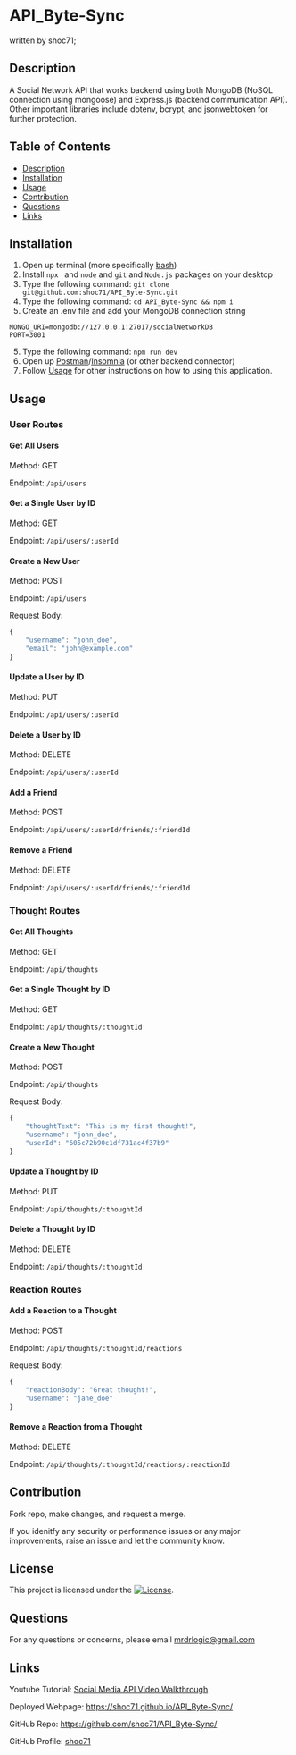 # API_Byte-Sync
written by shoc71;

## Description
A Social Network API that works backend using both MongoDB (NoSQL connection using mongoose) and Express.js (backend communication API). Other important libraries include dotenv, bcrypt, and jsonwebtoken for further protection.

## Table of Contents
- [Description](#description)
- [Installation](#installation)
- [Usage](#usage)
- [Contribution](#contribution)
- [Questions](#questions)
- [Links](#links)

## Installation
1. Open up terminal (more specifically [bash](https://www.youtube.com/watch?v=3eu67g3PTdk))
2. Install ```npx ``` and ```node``` and ```git``` and ```Node.js``` packages on your desktop
3. Type the following command: ```git clone git@github.com:shoc71/API_Byte-Sync.git```
4. Type the following command: ```cd API_Byte-Sync && npm i ``` 
5. Create an .env file and add your MongoDB connection string
```
MONGO_URI=mongodb://127.0.0.1:27017/socialNetworkDB
PORT=3001
```
5. Type the following command: ```npm run dev``` 
6. Open up [Postman](https://www.postman.com/downloads/)/[Insomnia](https://insomnia.rest/download) (or other backend connector)
7. Follow [Usage](#usage) for other instructions on how to using this application.

## Usage

### User Routes

#### Get All Users

Method: GET

Endpoint: ```/api/users```

#### Get a Single User by ID

Method: GET

Endpoint: ```/api/users/:userId```

#### Create a New User

Method: POST

Endpoint: ```/api/users```

Request Body:

```js
{
    "username": "john_doe",
    "email": "john@example.com"
}
```

#### Update a User by ID

Method: PUT

Endpoint: ```/api/users/:userId```

#### Delete a User by ID

Method: DELETE

Endpoint: ```/api/users/:userId```

#### Add a Friend

Method: POST

Endpoint: ```/api/users/:userId/friends/:friendId```

#### Remove a Friend

Method: DELETE

Endpoint: ```/api/users/:userId/friends/:friendId```

### Thought Routes

#### Get All Thoughts

Method: GET

Endpoint: ``/api/thoughts``

#### Get a Single Thought by ID

Method: GET

Endpoint: ```/api/thoughts/:thoughtId```

#### Create a New Thought

Method: POST

Endpoint: ```/api/thoughts```

Request Body:

```js
{
    "thoughtText": "This is my first thought!",
    "username": "john_doe",
    "userId": "605c72b90c1df731ac4f37b9"
}
```
#### Update a Thought by ID

Method: PUT

Endpoint: ```/api/thoughts/:thoughtId```

#### Delete a Thought by ID

Method: DELETE

Endpoint: ```/api/thoughts/:thoughtId```

### Reaction Routes

#### Add a Reaction to a Thought

Method: POST

Endpoint: ```/api/thoughts/:thoughtId/reactions```

Request Body:

```js
{
    "reactionBody": "Great thought!",
    "username": "jane_doe"
}
```

#### Remove a Reaction from a Thought

Method: DELETE

Endpoint: ```/api/thoughts/:thoughtId/reactions/:reactionId```

## Contribution

Fork repo, make changes, and request a merge.

If you idenitfy any security or performance issues or any major improvements, raise an issue and let the community know.

## License
This project is licensed under the [![License](https://opensource.org/licenses/Apache-2.0)](https://opensource.org/licenses/Apache-2.0).

## Questions
For any questions or concerns, please email mrdrlogic@gmail.com

## Links
Youtube Tutorial: [Social Media API Video Walkthrough](https://youtu.be/OEeDvwbCATA)

Deployed Webpage: https://shoc71.github.io/API_Byte-Sync/

GitHub Repo: https://github.com/shoc71/API_Byte-Sync/

GitHub Profile: [shoc71](https://github.com/shoc71)

